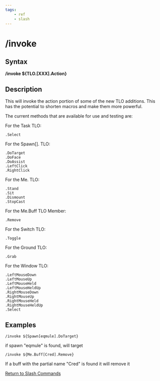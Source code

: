 ```yaml
---
tags:
    - ref
    - slash
---
```

# /invoke

## Syntax

**/invoke ${TLO.[XXX].Action}**

## Description

This will invoke the action portion of some of the new TLO additions. This has the potential to shorten macros and make them more powerful.

The current methods that are available for use and testing are:

For the Task TLO:

`.Select`

For the Spawn[]. TLO:

`.DoTarget`  
`.DoFace`  
`.DoAssist`  
`.LeftClick`  
`.RightClick`

For the Me. TLO:

`.Stand`  
`.Sit`  
`.Dismount`  
`.StopCast`

For the Me.Buff TLO Member:

`.Remove`

For the Switch TLO:

`.Toggle`

For the Ground TLO:

`.Grab`

For the Window TLO:

`.LeftMouseDown`  
`.LeftMouseUp`  
`.LeftMouseHeld`  
`.LeftMouseHeldUp`  
`.RightMouseDown`  
`.RightMouseUp`  
`.RightMouseHeld`  
`.RightMouseHeldUp`  
`.Select`

## Examples

`/invoke ${Spawn[eqmule].DoTarget}`

if spawn "eqmule" is found, will target

`/invoke ${Me.Buff[Cred].Remove}`

If a buff with the partial name "Cred" is found it will remove it

[Return to Slash Commands](..//)

